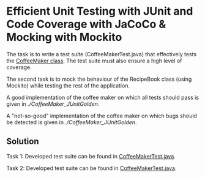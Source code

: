 # Efficient Unit Testing with JUnit and Code Coverage with JaCoCo & Mocking with Mockito

The task is to write a test suite (CoffeeMakerTest.java) that effectively tests the [CoffeeMaker class](./Assign/CoffeeMaker_JUnit_Assign/src/main/java/edu/ncsu/csc326/coffeemaker/CoffeeMaker.java). The test suite must also ensure a high level of coverage.

The second task is to mock the behaviour of the RecipeBook class (using Mockito) while testing the rest of the application.

A good implementation of the coffee maker on which all tests should pass is given in *./CoffeeMaker_JUnitGolden*.

A "not-so-good" implementation of the coffee maker on which bugs should be detected is given in *./CoffeeMaker_JUnitGolden*.


## Solution
Task 1: Developed test suite can be found in [CoffeeMakerTest.java](./CoffeeMaker_JUnit_Assign/src/test/java/edu/ncsu/csc326/coffeemaker/CoffeeMakerTest.java).  

Task 2: Developed test suite can be found in [CoffeeMakerTest.java](./CoffeeMaker_Mock_Assign/src/test/java/edu/ncsu/csc326/coffeemaker/CoffeeMakerTest.java).  
